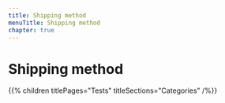 ```yaml
---
title: Shipping method
menuTitle: Shipping method
chapter: true
---
```


# Shipping method

{{% children titlePages="Tests" titleSections="Categories" /%}}